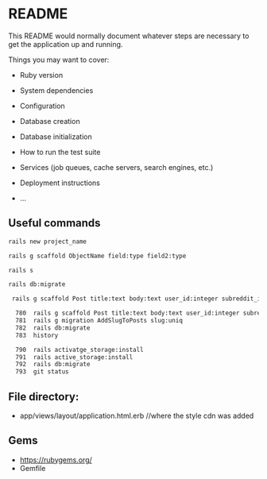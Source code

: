 # README

This README would normally document whatever steps are necessary to get the
application up and running.

Things you may want to cover:

* Ruby version

* System dependencies

* Configuration

* Database creation

* Database initialization

* How to run the test suite

* Services (job queues, cache servers, search engines, etc.)

* Deployment instructions

* ...

## Useful commands
```bash
rails new project_name

rails g scaffold ObjectName field:type field2:type

rails s

rails db:migrate

 rails g scaffold Post title:text body:text user_id:integer subreddit_id:integer

  780  rails g scaffold Post title:text body:text user_id:integer subreddit_id:integer
  781  rails g migration AddSlugToPosts slug:uniq 
  782  rails db:migrate
  783  history

  790  rails activatge_storage:install
  791  rails active_storage:install
  792  rails db:migrate
  793  git status

```
## File directory:

- app/views/layout/application.html.erb //where the style cdn was added

## Gems 
- https://rubygems.org/ 
- Gemfile
